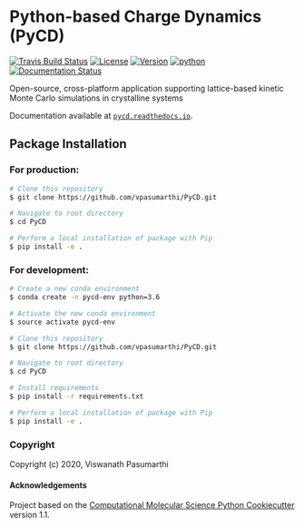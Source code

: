 Python-based Charge Dynamics (PyCD)
===================================
[//]: # (Badges)
[![Travis Build Status](https://travis-ci.com/vpasumarthi/PyCD.svg?branch=master)](https://travis-ci.com/vpasumarthi/PyCD)
[![License](https://img.shields.io/badge/License-MPL%202.0-brightgreen.svg)](https://opensource.org/licenses/MPL-2.0)
[![Version](https://img.shields.io/badge/version-v4.0-blue)](https://github.com/vpasumarthi/PyCD/tree/v4.0)
[![python](https://img.shields.io/badge/python-3.6%20%7C%203.7%20%7C%203.8-blue)](https://github.com/vpasumarthi/PyCD)
[![Documentation Status](https://readthedocs.org/projects/pycd/badge/?version=latest)](https://pycd.readthedocs.io/en/latest/?badge=latest)

Open-source, cross-platform application supporting lattice-based kinetic Monte Carlo simulations in crystalline systems

Documentation available at [`pycd.readthedocs.io`](https://pycd.readthedocs.io/en/latest/).

## Package Installation

### For production:

```bash
# Clone this repository
$ git clone https://github.com/vpasumarthi/PyCD.git

# Navigate to root directory
$ cd PyCD

# Perform a local installation of package with Pip 
$ pip install -e .
```

### For development:

```bash
# Create a new conda environment
$ conda create -n pycd-env python=3.6

# Activate the new conda environment
$ source activate pycd-env

# Clone this repository
$ git clone https://github.com/vpasumarthi/PyCD.git

# Navigate to root directory
$ cd PyCD

# Install requirements
$ pip install -r requirements.txt

# Perform a local installation of package with Pip 
$ pip install -e .
```

### Copyright

Copyright (c) 2020, Viswanath Pasumarthi


#### Acknowledgements
 
Project based on the 
[Computational Molecular Science Python Cookiecutter](https://github.com/molssi/cookiecutter-cms) version 1.1.


